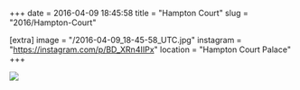 +++
date = 2016-04-09 18:45:58
title = "Hampton Court"
slug = "2016/Hampton-Court"

[extra]
image = "/2016-04-09_18-45-58_UTC.jpg"
instagram = "https://instagram.com/p/BD_XRn4IIPx"
location = "Hampton Court Palace"
+++

<img src="/2016-04-09_18-45-58_UTC.jpg" />
